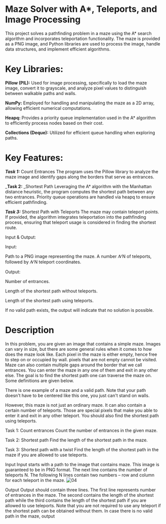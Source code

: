 # Maze Solver with A*, Teleports, and Image Processing
This project solves a pathfinding problem in a maze using the A* search algorithm and incorporates teleportation functionality. The maze is provided as a PNG image, and Python libraries are used to process the image, handle data structures, and implement efficient algorithms.

# Key Libraries:

**Pillow (PIL):** Used for image processing, specifically to load the maze image, convert it to grayscale, and analyze pixel values to distinguish between walkable paths and walls.

**NumPy:** Employed for handling and manipulating the maze as a 2D array, allowing efficient numerical computations.

**Heapq:** Provides a priority queue implementation used in the A* algorithm to efficiently process nodes based on their cost.

**Collections (Deque):** Utilized for efficient queue handling when exploring paths.

# Key Features:

**_Task 1:_** Count Entrances
The program uses the Pillow library to analyze the maze image and identify gaps along the borders that serve as entrances.

_**Task 2:** _Shortest Path
Leveraging the A* algorithm with the Manhattan distance heuristic, the program computes the shortest path between any two entrances. Priority queue operations are handled via heapq to ensure efficient pathfinding.

_**Task 3:**_ Shortest Path with Teleports
The maze may contain teleport points. If provided, the algorithm integrates teleportation into the pathfinding process, ensuring that teleport usage is considered in finding the shortest route.

Input & Output:

Input:

Path to a PNG image representing the maze.
A number 
_𝑁_
N of teleports, followed by 
_𝑁_
N teleport coordinates.

Output:

Number of entrances.

Length of the shortest path without teleports.

Length of the shortest path using teleports.

If no valid path exists, the output will indicate that no solution is possible.

# Description
In this problem, you are given an image that contains a simple maze. Images can vary in size, but there are some general rules when it comes to how does the maze look like. Each pixel in the maze is either empty, hence free to step on or occupied by wall. pixels that are not empty cannot be visited. Maze can also contain multiple gaps around the border that we call entrances. You can enter the maze in any one of them and exit in any other else. The goal is to find the shortest path one can traverse the maze on. Some definitions are given below.

There is one example of a maze and a valid path. Note that your path doesn't have to be centered like this one, you just can't stand on walls.

However, this maze is not just an ordinary maze. It can also contain a certain number of teleports. Those are special pixels that make you able to enter it and exit in any other teleport. You should also find the shortest path using teleports.

Task 1: Count entrances
Count the number of entrances in the given maze.

Task 2: Shortest path
Find the length of the shortest path in the maze.

Task 3: Shortest path with a twist
Find the length of the shortest path in the maze if you are allowed to use teleports.

Input
Input starts with a path to the image that contains maze. This image is guaranteed to be in PNG format. The next line contains the number of teleports N. The following N lines contain two numbers – row and column for each teleport in the maze.
![04](https://github.com/user-attachments/assets/cdb2df11-9513-4697-ac9b-746a101eb04e)

Output
Output should contain three lines. The first line represents number of entrances in the maze. The second contains the length of the shortest path while the third contains the length of the shortest path if you are allowed to use teleports. Note that you are not required to use any teleport if the shortest path can be obtained without them. In case there is no valid path in the maze, output 
